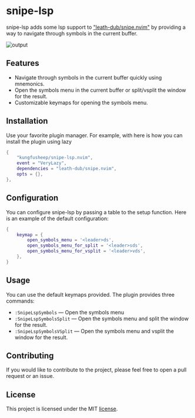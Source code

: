 # snipe-lsp 

snipe-lsp adds some lsp support to ["leath-dub/snipe.nvim"](https://github.com/leath-dub/snipe.nvim) by providing a way to navigate through symbols in the current buffer.

![output](https://github.com/user-attachments/assets/16e110f8-b2b8-4c9f-aa3b-79292835b23e)

## Features

- Navigate through symbols in the current buffer quickly using mnemonics.
- Open the symbols menu in the current buffer or split/vsplit the window for the result.
- Customizable keymaps for opening the symbols menu.

## Installation

Use your favorite plugin manager. For example, with here is how you can install the plugin using lazy

```lua
{
	"kungfusheep/snipe-lsp.nvim",
	event = "VeryLazy",
	dependencies = "leath-dub/snipe.nvim",
	opts = {},
},
```


## Configuration

You can configure snipe-lsp by passing a table to the setup function. Here is an example of the default configuration:

```lua
{
    keymap = {
        open_symbols_menu = '<leader>ds',
        open_symbols_menu_for_split = '<leader>sds',
        open_symbols_menu_for_vsplit = '<leader>vds',
    },
}
```

 ## Usage

You can use the default keymaps provided. The plugin provides three commands:

- `:SnipeLspSymbols` — Open the symbols menu
- `:SnipeLspSymbolsSplit` — Open the symbols menu and split the window for the result.
- `:SnipeLspSymbolsVSplit` — Open the symbols menu and vsplit the window for the result.

## Contributing

If you would like to contribute to the project, please feel free to open a pull request or an issue. 

## License

This project is licensed under the MIT [license](LICENSE).
